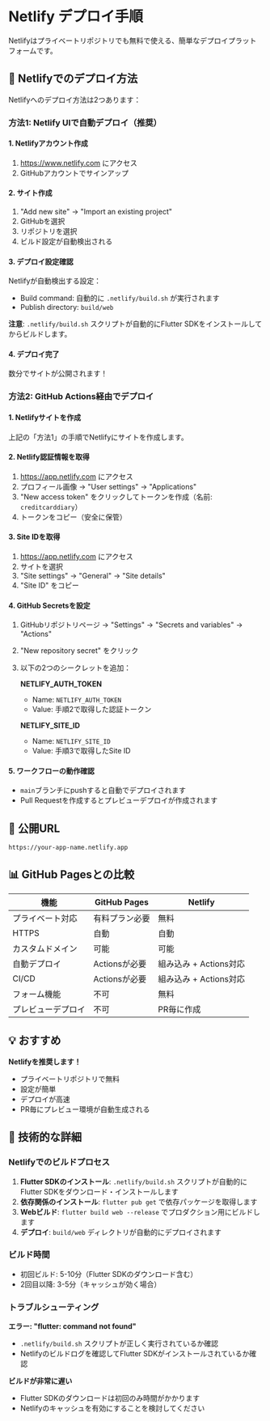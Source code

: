 # Netlify デプロイ手順

Netlifyはプライベートリポジトリでも無料で使える、簡単なデプロイプラットフォームです。

## 📝 Netlifyでのデプロイ方法

Netlifyへのデプロイ方法は2つあります：

### 方法1: Netlify UIで自動デプロイ（推奨）

#### 1. Netlifyアカウント作成
1. https://www.netlify.com にアクセス
2. GitHubアカウントでサインアップ

#### 2. サイト作成
1. "Add new site" → "Import an existing project"
2. GitHubを選択
3. リポジトリを選択
4. ビルド設定が自動検出される

#### 3. デプロイ設定確認
Netlifyが自動検出する設定：
- Build command: 自動的に `.netlify/build.sh` が実行されます
- Publish directory: `build/web`

**注意**: `.netlify/build.sh` スクリプトが自動的にFlutter SDKをインストールしてからビルドします。

#### 4. デプロイ完了
数分でサイトが公開されます！

### 方法2: GitHub Actions経由でデプロイ

#### 1. Netlifyサイトを作成
上記の「方法1」の手順でNetlifyにサイトを作成します。

#### 2. Netlify認証情報を取得
1. https://app.netlify.com にアクセス
2. プロフィール画像 → "User settings" → "Applications"
3. "New access token" をクリックしてトークンを作成（名前: `creditcarddiary`）
4. トークンをコピー（安全に保管）

#### 3. Site IDを取得
1. https://app.netlify.com にアクセス
2. サイトを選択
3. "Site settings" → "General" → "Site details"
4. "Site ID" をコピー

#### 4. GitHub Secretsを設定
1. GitHubリポジトリページ → "Settings" → "Secrets and variables" → "Actions"
2. "New repository secret" をクリック
3. 以下の2つのシークレットを追加：

   **NETLIFY_AUTH_TOKEN**
   - Name: `NETLIFY_AUTH_TOKEN`
   - Value: 手順2で取得した認証トークン

   **NETLIFY_SITE_ID**
   - Name: `NETLIFY_SITE_ID`
   - Value: 手順3で取得したSite ID

#### 5. ワークフローの動作確認
- `main`ブランチにpushすると自動でデプロイされます
- Pull Requestを作成するとプレビューデプロイが作成されます

## 🔗 公開URL
`https://your-app-name.netlify.app`

## 📊 GitHub Pagesとの比較

| 機能 | GitHub Pages | Netlify |
|------|-------------|---------|
| プライベート対応 | 有料プラン必要 | 無料 |
| HTTPS | 自動 | 自動 |
| カスタムドメイン | 可能 | 可能 |
| 自動デプロイ | Actionsが必要 | 組み込み + Actions対応 |
| CI/CD | Actionsが必要 | 組み込み + Actions対応 |
| フォーム機能 | 不可 | 無料 |
| プレビューデプロイ | 不可 | PR毎に作成 |

## 💡 おすすめ
**Netlifyを推奨します！**
- プライベートリポジトリで無料
- 設定が簡単
- デプロイが高速
- PR毎にプレビュー環境が自動生成される

## 🔧 技術的な詳細

### Netlifyでのビルドプロセス

1. **Flutter SDKのインストール**: `.netlify/build.sh` スクリプトが自動的にFlutter SDKをダウンロード・インストールします
2. **依存関係のインストール**: `flutter pub get` で依存パッケージを取得します
3. **Webビルド**: `flutter build web --release` でプロダクション用にビルドします
4. **デプロイ**: `build/web` ディレクトリが自動的にデプロイされます

### ビルド時間
- 初回ビルド: 5-10分（Flutter SDKのダウンロード含む）
- 2回目以降: 3-5分（キャッシュが効く場合）

### トラブルシューティング

**エラー: "flutter: command not found"**
- `.netlify/build.sh` スクリプトが正しく実行されているか確認
- Netlifyのビルドログを確認してFlutter SDKがインストールされているか確認

**ビルドが非常に遅い**
- Flutter SDKのダウンロードは初回のみ時間がかかります
- Netlifyのキャッシュを有効にすることを検討してください
